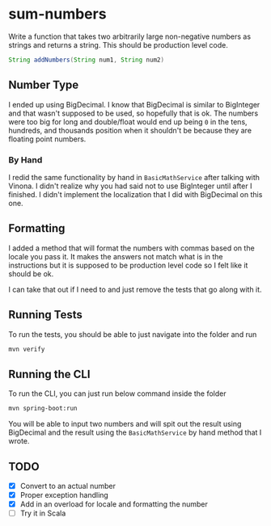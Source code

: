 # sum-numbers

Write a function that takes two arbitrarily large non-negative numbers as strings and returns a string. This should be production level code.

```java
String addNumbers(String num1, String num2)
```

## Number Type

I ended up using BigDecimal. I know that BigDecimal is similar to BigInteger and that wasn't supposed to be used, so hopefully that is ok. The numbers were too big for long and double/float would end up being `0` in the tens, hundreds, and thousands position when it shouldn't be because they are floating point numbers.

### By Hand

I redid the same functionality by hand in `BasicMathService` after talking with Vinona. I didn't realize why you had said not to use BigInteger until after I finished. I didn't implement the localization that I did with BigDecimal on this one.

## Formatting

I added a method that will format the numbers with commas based on the locale you pass it. It makes the answers not match what is in the instructions but it is supposed to be production level code so I felt like it should be ok.

I can take that out if I need to and just remove the tests that go along with it.

## Running Tests

To run the tests, you should be able to just navigate into the folder and run
```sh
mvn verify
```

## Running the CLI

To run the CLI, you can just run below command inside the folder
```sh
mvn spring-boot:run
```
You will be able to input two numbers and will spit out the result using BigDecimal and the result using the `BasicMathService` by hand method that I wrote.

## TODO
- [x] Convert to an actual number
- [x] Proper exception handling
- [x] Add in an overload for locale and formatting the number
- [ ] Try it in Scala
